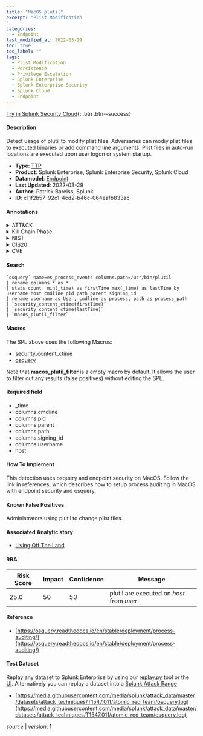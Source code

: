 ```yaml
---
title: "MacOS plutil"
excerpt: "Plist Modification
"
categories:
  - Endpoint
last_modified_at: 2022-03-29
toc: true
toc_label: ""
tags:
  - Plist Modification
  - Persistence
  - Privilege Escalation
  - Splunk Enterprise
  - Splunk Enterprise Security
  - Splunk Cloud
  - Endpoint
---
```




[Try in Splunk Security Cloud](https://www.splunk.com/en_splunk_app_enrichmentus/cyber-security.html){: .btn .btn--success}

#### Description

Detect usage of plutil to modify plist files. Adversaries can modiy plist files to executed binaries or add command line arguments. Plist files in auto-run locations are executed upon user logon or system startup.

- **Type**: [TTP](https://github.com/splunk/security_content/wiki/Detection-Analytic-Types)
- **Product**: Splunk Enterprise, Splunk Enterprise Security, Splunk Cloud
- **Datamodel**: [Endpoint](https://docs.splunk.com/Documentation/CIM/latest/User/Endpoint)
- **Last Updated**: 2022-03-29
- **Author**: Patrick Bareiss, Splunk
- **ID**: c11f2b57-92c1-4cd2-b46c-064eafb833ac


#### Annotations

<details>
  <summary>ATT&CK</summary>

<div markdown="1">


| ID             | Technique        |  Tactic             |
| -------------- | ---------------- |-------------------- |
| [T1547.011](https://attack.mitre.org/techniques/T1547/011/) | Plist Modification | Persistence, Privilege Escalation |

</div>
</details>


<details>
  <summary>Kill Chain Phase</summary>

<div markdown="1">

* Actions on Objectives


</div>
</details>


<details>
  <summary>NIST</summary>

<div markdown="1">

* DE.CM



</div>
</details>

<details>
  <summary>CIS20</summary>

<div markdown="1">

* CIS 3
* CIS 5
* CIS 16



</div>
</details>

<details>
  <summary>CVE</summary>

<div markdown="1">


</div>
</details>

#### Search

```
`osquery` name=es_process_events columns.path=/usr/bin/plutil 
| rename columns.* as * 
| stats count  min(_time) as firstTime max(_time) as lastTime by username host cmdline pid path parent signing_id 
| rename username as User, cmdline as process, path as process_path 
| `security_content_ctime(firstTime)`
| `security_content_ctime(lastTime)` 
| `macos_plutil_filter`
```

#### Macros
The SPL above uses the following Macros:
* [security_content_ctime](https://github.com/splunk/security_content/blob/develop/macros/security_content_ctime.yml)
* [osquery](https://github.com/splunk/security_content/blob/develop/macros/osquery.yml)

Note that **macos_plutil_filter** is a empty macro by default. It allows the user to filter out any results (false positives) without editing the SPL.

#### Required field
* _time
* columns.cmdline
* columns.pid
* columns.parent
* columns.path
* columns.signing_id
* columns.username
* host


#### How To Implement
This detection uses osquery and endpoint security on MacOS. Follow the link in references, which describes how to setup process auditing in MacOS with endpoint security and osquery.

#### Known False Positives
Administrators using plutil to change plist files.

#### Associated Analytic story
* [Living Off The Land](/stories/living_off_the_land)




#### RBA

| Risk Score  | Impact      | Confidence   | Message      |
| ----------- | ----------- |--------------|--------------|
| 25.0 | 50 | 50 | plutil are executed on $host$ from $user$ |


#### Reference

* [https://osquery.readthedocs.io/en/stable/deployment/process-auditing/](https://osquery.readthedocs.io/en/stable/deployment/process-auditing/)



#### Test Dataset
Replay any dataset to Splunk Enterprise by using our [replay.py](https://github.com/splunk/attack_data#using-replaypy) tool or the [UI](https://github.com/splunk/attack_data#using-ui).
Alternatively you can replay a dataset into a [Splunk Attack Range](https://github.com/splunk/attack_range#replay-dumps-into-attack-range-splunk-server)


* [https://media.githubusercontent.com/media/splunk/attack_data/master/datasets/attack_techniques/T1547.011/atomic_red_team/osquery.log](https://media.githubusercontent.com/media/splunk/attack_data/master/datasets/attack_techniques/T1547.011/atomic_red_team/osquery.log)



[*source*](https://github.com/splunk/security_content/tree/develop/detections/endpoint/macos_plutil.yml) \| *version*: **1**